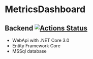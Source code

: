# MetricsDashboard

## Backend [![Actions Status](https://github.com/Carq/MetricsDashboard/workflows/.NET%20Core/badge.svg)](https://github.com/Carq/MetricsDashboard/actions)
* WebApi with .NET Core 3.0
* Entity Framework Core 
* MSSql database
